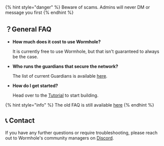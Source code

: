{% hint style="danger" %}
Beware of scams. Admins will never DM or message you first
{% endhint %}

## ？General FAQ


- **How much does it cost to use Wormhole?**

    It is currently free to use Wormhole, but that isn't guaranteed to always be the case.

- **Who runs the guardians that secure the network?**

    The list of current Guardians is available [here](https://wormhole.com/network/).

- **How do I get started?**

    Head over to the [Tutorial](../tutorials/README.md) to start building.

<!-- 
- where can I track my transaction?
- 
...


still other stuff



-->

{% hint style="info" %}
The old FAQ is still available [here](../archive/faqs.md)
{% endhint %}


## 📞 Contact

If you have any further questions or require troubleshooting, please reach out to Wormhole's community managers on [Discord](https://discord.com/invite/wormholecrypto).
